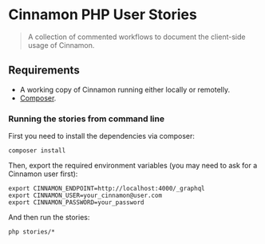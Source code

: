 # Cinnamon PHP User Stories

> A collection of commented workflows to document the client-side usage of Cinnamon.

## Requirements

- A working copy of Cinnamon running either locally or remotelly.
- [Composer](https://getcomposer.org/).

### Running the stories from command line

First you need to install the dependencies via composer:

```shell
composer install
```

Then, export the required environment variables (you may need to ask for a Cinnamon user first):


```shell
export CINNAMON_ENDPOINT=http://localhost:4000/_graphql
export CINNAMON_USER=your_cinnamon@user.com
export CINNAMON_PASSWORD=your_password
```

And then run the stories:

```shell
php stories/*
``` 
